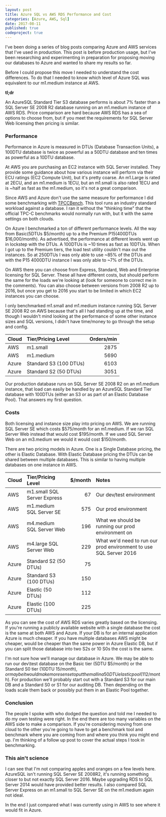 ```yaml
---
layout: post
title: Azure SQL vs AWS RDS Performance and Cost	
categories: [Azure, AWS, Sql]
date: 2017-08-11
published: true
codeproject: true
---
```


I've been doing a series of blog posts comparing Azure and AWS services that I've used in production. This post is before production usage, but I've been researching and experimenting in preparation for proposing moving our databases to Azure and wanted to share my results so far.

Before I could propose this move I needed to understand the cost differences. To do that I needed to know which level of Azure SQL was equivalent to our m1.medium instance at AWS.

**tl;dr** 

An AzureSQL Standard Tier S3 database performs is about 7% faster than a SQL Server SE 2008 R2 database running on an m1.medium instance of AWS RDS. Price comparison are hard because AWS RDS has a sea of options to choose from, but if you meet the requirements for SQL Server Web licensing then pricing is similar.
  
<!--more-->

### Performance
Performance in Azure is measured in DTUs (Database Transaction Units), a 100DTU database is twice as powerful as a 50DTU database and ten times as powerful as a 10DTU database. 

At AWS you are purchasing an EC2 instance with SQL Server installed. They provide some guidance about how various instance will perform via their ECU ratings (EC2 Compute Unit), but it's pretty coarse. An m1.Large is rated at 2ECU, and an m1.medium is 1ECU, but an m1.small is also rated 1ECU and is ~half as fast as the m1.medium, so it's not a great comparison.

Since AWS and Azure don't use the same measure for performance I did some benchmarking with [TPCCBench](https://github.com/SQLServerIO/TPCCBench). This tool runs an industry standard workload against a database. I ran it without the "thinking time" that the official TPC-C benchmarks would normally run with, but it with the same settings on both clouds.  

On Azure I benchmarked a ton of different performance levels. All the way from Basic(5DTUs $5/month) up to a the Premium P15(400DTUs $16,000/month). As advertised, the performance at different levels went up in lockstep with the DTUs. A 100DTUs is ~10 times as fast as 10DTUs. When I got up to the Premium tiers, the load test utility couldn't max out the instances. So at 250DTUs I was only able to use ~85% of the DTUs and with the P15 4000DTU instance I was only able to ~7% of the DTUs.  

On AWS there you can choose from Express, Standard, Web and Enterprise licensing for SQL Server. These all have different costs, but should perform the same for the loads we're looking at (look for someone to correct me in the comments). You can also choose between versions from 2008 R2 up to 2016, but once you get to 2016 you start to be limited in which EC2 instances you can choose. 

I only benchmarked m1.small and m1.medium instance running SQL Server SE 2008 R2 on AWS because that's all I had standing up at the time, and though I wouldn't mind looking at the performance of some other instance sizes and SQL versions, I didn't have time/money to go through the setup and config.

| Cloud | Tier/Pricing Level | Orders/min 
| :- | :- | -:|
| AWS | m1.small | 2875| 
| AWS | m1.medium | 5690 | 
| Azure | Standard S3 (100 DTUs) | 6103 | 
| Azure | Standard S2 (50 DTUs) | 3051 |

Our production database runs on SQL Server SE 2008 R2 on an m1.medium instance, that load can easily be handled by an AzureSQL Standard Tier database with 100DTUs (either an S3 or as part of an Elastic Database Pool). That answers my first question.

### Costs
Both licensing and instance size play into pricing on AWS. We are running SQL Server SE which costs $575/month for an m1.medium. If we ran SQL Server Web instead that would cost $195/month. If we used SQL Server Web on an  m3.medium we would it would cost $150/month.

There are two pricing models in Azure. One is a Single Database pricing, the other is Elastic Database. With Elastic Database pricing the DTUs can be shared between multiple databases. This is similar to having multiple databases on one instance in AWS.  

| Cloud | Tier/Pricing Level | $/month | Notes
| :- | :- | -:| :- 
| AWS | m1.small SQL Server Express | 67| Our dev/test environment 
| AWS | m1.medium SQL Server SE| 575 | Our prod environment
| AWS | m4.medium SQL Server Web| 196 | What we should be running our prod environment on
| AWS | m4.large SQL Server Web| 229 | What we'd need to run our prod environment to use SQL Server 2016
| Azure | Standard S2 (50 DTUs) | 75 
| Azure | Standard S3 (100 DTUs) | 150  
| Azure | Elastic (50 DTUs) | 112 
| Azure | Elastic (100 DTUs) | 225  

As you can see the cost of AWS RDS varies greatly based on the licensing. If you're running a publicly available website with a single database the cost is the same at both AWS and Azure. If your DB is for an internal application Azure is much cheaper. If you have multiple databases AWS might be cheaper, would be cheaper than the same power in Azure Elastic DB, but if you can split those database into two S2s or 10 S0s the cost is the same. 

I'm not sure how we'll manage our database in Azure. We may be able to run our dev\test database on the Basic tier (5DTU $5/month) or the Standard S0 tier (10DTU $15/month), or maybe it would make more sense to put them all in a 50DTU elastic pool ($112/month). For production we'll probably start out with a Standard S3 for our main DB and a Standard S0 or S1 for our auditing DB. Then depending on the loads scale them back or possibly put them in an Elastic Pool together.

### Conclusion

The people I spoke with who dodged the question and told me I needed to do my own testing were right. In the end there are too many variables on the AWS side to make a comparison. If you're considering moving from one cloud to the other you're going to have to get a benchmark tool and benchmark where you are coming from and where you think you might end up. I'm thinking of a follow up post to cover the actual steps I took in benchmarking.

### This ain't science
I can see that I'm not comparing apples and oranges on a few levels here. AzureSQL isn't running SQL Server SE 2008R2, it's running something closer to but not exactly SQL Server 2016. Maybe upgrading RDS to SQL Server 2014 would have provided better results. I also compared SQL Server Express on an m1.small to SQL Server SE on the m1.medium again not ideal.

In the end I just compared what I was currently using in AWS to see where it would fit in Azure.